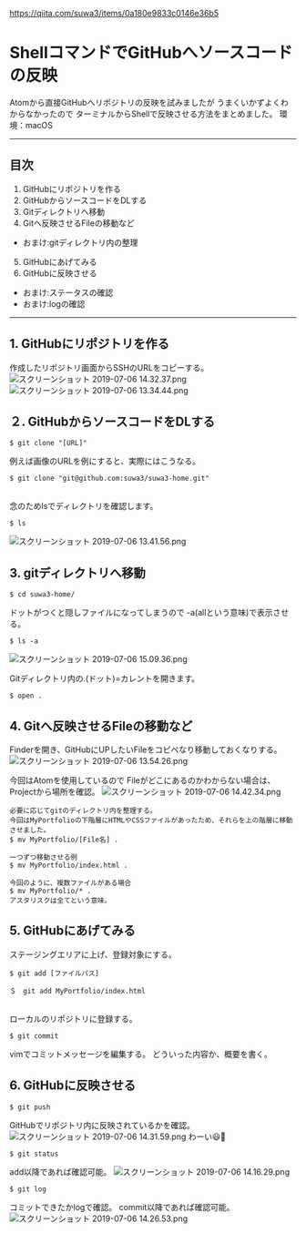 https://qiita.com/suwa3/items/0a180e9833c0146e36b5
# ShellコマンドでGitHubへソースコードの反映

Atomから直接GitHubへリポジトリの反映を試みましたが
うまくいかずよくわからなかったので
ターミナルからShellで反映させる方法をまとめました。
環境：macOS

---

## 目次
1. GitHubにリポジトリを作る
2. GitHubからソースコードをDLする
3. Gitディレクトリへ移動
4. Gitへ反映させるFileの移動など
  - おまけ:gitディレクトリ内の整理
5. GitHubにあげてみる
6. GitHubに反映させる
  - おまけ:ステータスの確認
  - おまけ:logの確認

---
## 1. GitHubにリポジトリを作る

作成したリポジトリ画面からSSHのURLをコピーする。
![スクリーンショット 2019-07-06 14.32.37.png](https://qiita-image-store.s3.ap-northeast-1.amazonaws.com/0/449552/30c0101f-84b5-c7d3-7cb2-c47b2378a4a9.png)
![スクリーンショット 2019-07-06 13.34.44.png](https://qiita-image-store.s3.ap-northeast-1.amazonaws.com/0/449552/52325ad3-5258-b240-463b-ff86f12a4cd3.png)

## ２. GitHubからソースコードをDLする

```
$ git clone "[URL]"
```
例えば画像のURLを例にすると、実際にはこうなる。

```
$ git clone "git@github.com:suwa3/suwa3-home.git"
```
<br>
念のためlsでディレクトリを確認します。

```
$ ls
```
![スクリーンショット 2019-07-06 13.41.56.png](https://qiita-image-store.s3.ap-northeast-1.amazonaws.com/0/449552/3d08d15c-48fe-f572-a366-ba83d3c20fff.png)

## 3. gitディレクトリへ移動

```
$ cd suwa3-home/
```
ドットがつくと隠しファイルになってしまうので
-a(allという意味)で表示させる。

```
$ ls -a
```
![スクリーンショット 2019-07-06 15.09.36.png](https://qiita-image-store.s3.ap-northeast-1.amazonaws.com/0/449552/0d65ca0b-4ba9-cf71-858b-16e1c0588bc7.png)

Gitディレクトリ内の.(ドット)=カレントを開きます。

```
$ open .
```
## 4. Gitへ反映させるFileの移動など

Finderを開き、GitHubにUPしたいFileをコピペなり移動しておくなりする。
![スクリーンショット 2019-07-06 13.54.26.png](https://qiita-image-store.s3.ap-northeast-1.amazonaws.com/0/449552/3a08bf43-cb4f-5ff0-b39a-652703ff2bf2.png)

今回はAtomを使用しているので
Fileがどこにあるのかわからない場合は、Projectから場所を確認。
![スクリーンショット 2019-07-06 14.42.34.png](https://qiita-image-store.s3.ap-northeast-1.amazonaws.com/0/449552/f7fd772d-d1b9-a7f0-1c95-0649009afb47.png)

```:おまけ（gitディレクトリ内の整理）
必要に応じてgitのディレクトリ内を整理する。
今回はMyPortfolioの下階層にHTMLやCSSファイルがあったため、それらを上の階層に移動させました。
$ mv MyPortfolio/[File名] .

一つずつ移動させる例
$ mv MyPortfolio/index.html .

今回のように、複数ファイルがある場合
$ mv MyPortfolio/* .
アスタリスクは全てという意味。
```
## 5. GitHubにあげてみる

ステージングエリアに上げ、登録対象にする。

```
$ git add [ファイルパス]
```

```:例
＄　git add MyPortfolio/index.html
```

<br>
ローカルのリポジトリに登録する。

```
$ git commit
```
vimでコミットメッセージを編集する。
どういった内容か、概要を書く。

## 6. GitHubに反映させる

```
$ git push
```

GitHubでリポジトリ内に反映されているかを確認。
![スクリーンショット 2019-07-06 14.31.59.png](https://qiita-image-store.s3.ap-northeast-1.amazonaws.com/0/449552/95856ad3-54eb-faf7-e26b-984647ef3bac.png)
わーい:smiley::clap:
<br>

```shell:おまけ(ステータスの確認)
$ git status
```
add以降であれば確認可能。
![スクリーンショット 2019-07-06 14.16.29.png](https://qiita-image-store.s3.ap-northeast-1.amazonaws.com/0/449552/45e51e32-3e24-c639-2ae7-57852e262981.png)

```shell:おまけ（logの確認）
$ git log
```
コミットできたかlogで確認。
commit以降であれば確認可能。
![スクリーンショット 2019-07-06 14.26.53.png](https://qiita-image-store.s3.ap-northeast-1.amazonaws.com/0/449552/13a3a52b-9c98-e350-085e-721a037e1771.png)

